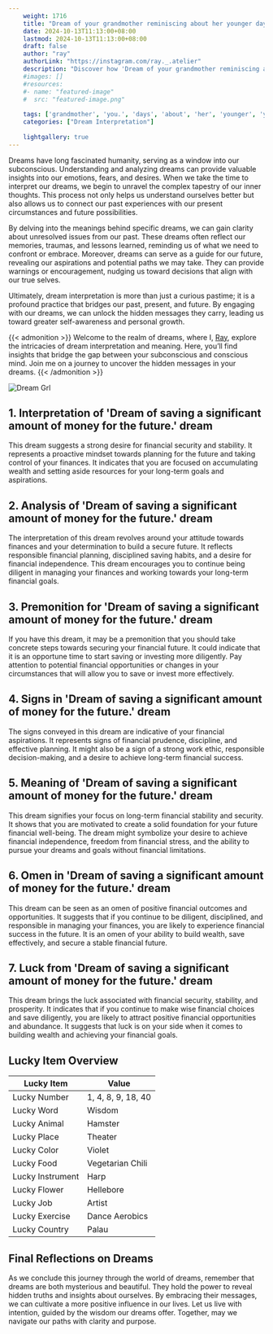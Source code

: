 ```yaml
---
    weight: 1716
    title: "Dream of your grandmother reminiscing about her younger days with you."  # Assuming 'title' column exists
    date: 2024-10-13T11:13:00+08:00
    lastmod: 2024-10-13T11:13:00+08:00
    draft: false
    author: "ray"
    authorLink: "https://instagram.com/ray._.atelier"
    description: "Discover how 'Dream of your grandmother reminiscing about her younger days with you.' can interpret your future and uncover its significant meanings in your life."
    #images: []
    #resources:
    #- name: "featured-image"
    #  src: "featured-image.png"
    
    tags: ['grandmother', 'you.', 'days', 'about', 'her', 'younger', 'your', 'reminiscing', 'Dream', 'of', 'with']
    categories: ["Dream Interpretation"]
    
    lightgallery: true
---
```

    
Dreams have long fascinated humanity, serving as a window into our subconscious. Understanding and analyzing dreams can provide valuable insights into our emotions, fears, and desires. When we take the time to interpret our dreams, we begin to unravel the complex tapestry of our inner thoughts. This process not only helps us understand ourselves better but also allows us to connect our past experiences with our present circumstances and future possibilities.

By delving into the meanings behind specific dreams, we can gain clarity about unresolved issues from our past. These dreams often reflect our memories, traumas, and lessons learned, reminding us of what we need to confront or embrace. Moreover, dreams can serve as a guide for our future, revealing our aspirations and potential paths we may take. They can provide warnings or encouragement, nudging us toward decisions that align with our true selves.

Ultimately, dream interpretation is more than just a curious pastime; it is a profound practice that bridges our past, present, and future. By engaging with our dreams, we can unlock the hidden messages they carry, leading us toward greater self-awareness and personal growth.

{{< admonition >}}
Welcome to the realm of dreams, where I, [Ray](https://instagram.com/ray._.atelier), explore the intricacies of dream interpretation and meaning. Here, you’ll find insights that bridge the gap between your subconscious and conscious mind. Join me on a journey to uncover the hidden messages in your dreams.
{{< /admonition >}}

![Dream Grl](https://cdn.pixabay.com/photo/2017/11/02/03/35/gothic-2910057_1280.jpg "Dream Grl")

## 1. Interpretation of 'Dream of saving a significant amount of money for the future.' dream
 This dream suggests a strong desire for financial security and stability. It represents a proactive mindset towards planning for the future and taking control of your finances. It indicates that you are focused on accumulating wealth and setting aside resources for your long-term goals and aspirations.

## 2. Analysis of 'Dream of saving a significant amount of money for the future.' dream
 The interpretation of this dream revolves around your attitude towards finances and your determination to build a secure future. It reflects responsible financial planning, disciplined saving habits, and a desire for financial independence. This dream encourages you to continue being diligent in managing your finances and working towards your long-term financial goals.

## 3. Premonition for 'Dream of saving a significant amount of money for the future.' dream
 If you have this dream, it may be a premonition that you should take concrete steps towards securing your financial future. It could indicate that it is an opportune time to start saving or investing more diligently. Pay attention to potential financial opportunities or changes in your circumstances that will allow you to save or invest more effectively.

## 4. Signs in 'Dream of saving a significant amount of money for the future.' dream
 The signs conveyed in this dream are indicative of your financial aspirations. It represents signs of financial prudence, discipline, and effective planning. It might also be a sign of a strong work ethic, responsible decision-making, and a desire to achieve long-term financial success.

## 5. Meaning of 'Dream of saving a significant amount of money for the future.' dream
 This dream signifies your focus on long-term financial stability and security. It shows that you are motivated to create a solid foundation for your future financial well-being. The dream might symbolize your desire to achieve financial independence, freedom from financial stress, and the ability to pursue your dreams and goals without financial limitations.

## 6. Omen in 'Dream of saving a significant amount of money for the future.' dream
 This dream can be seen as an omen of positive financial outcomes and opportunities. It suggests that if you continue to be diligent, disciplined, and responsible in managing your finances, you are likely to experience financial success in the future. It is an omen of your ability to build wealth, save effectively, and secure a stable financial future.

## 7. Luck from 'Dream of saving a significant amount of money for the future.' dream
 This dream brings the luck associated with financial security, stability, and prosperity. It indicates that if you continue to make wise financial choices and save diligently, you are likely to attract positive financial opportunities and abundance. It suggests that luck is on your side when it comes to building wealth and achieving your financial goals.

## Lucky Item Overview
| Lucky Item          | Value              |
|---------------|--------------------|
| Lucky Number        | 1, 4, 8, 9, 18, 40  |
| Lucky Word          | Wisdom |
| Lucky Animal        | Hamster |
| Lucky Place         | Theater     |
| Lucky Color         | Violet     |
| Lucky Food          | Vegetarian Chili      |
| Lucky Instrument    | Harp |
| Lucky Flower        | Hellebore    |
| Lucky Job           | Artist       |
| Lucky Exercise      | Dance Aerobics  |
| Lucky Country       | Palau    |


##  Final Reflections on Dreams

As we conclude this journey through the world of dreams, remember that dreams are both mysterious and beautiful. They hold the power to reveal hidden truths and insights about ourselves. By embracing their messages, we can cultivate a more positive influence in our lives. Let us live with intention, guided by the wisdom our dreams offer. Together, may we navigate our paths with clarity and purpose.
